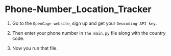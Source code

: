 # Phone-Number_Location_Tracker

1. Go to the `OpenCage website`, sign up and get your `Geocoding API key`.

2. Then enter your phone number in `the main.py` file along with the country code.

3. Now you run that file.
